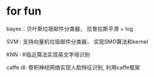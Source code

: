 # for fun

bayes：贝叶斯垃圾邮件分类器， 拉普拉斯平滑 + log

SVM :  支持向量机垃圾邮件分类器，  实现SMO算法和kernel

KNN :  K临近算法实现英文字母识别

caffe dl:  卷积神经网络实现人脸特征识别, 利用caffe框架
